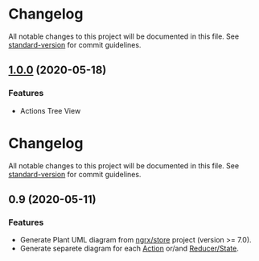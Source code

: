 # Changelog

All notable changes to this project will be documented in this file. See [standard-version](https://github.com/conventional-changelog/standard-version) for commit guidelines.

## [1.0.0](https://github.com/immament/vscode-ngrx-uml/compare/v0.9.1...v1.0.0) (2020-05-18)

### Features

* Actions Tree View

# Changelog

All notable changes to this project will be documented in this file. See [standard-version](https://github.com/conventional-changelog/standard-version) for commit guidelines.

## 0.9 (2020-05-11)

### Features

* Generate Plant UML diagram from [ngrx/store](https://ngrx.io) project (version >= 7.0).
* Generate separete diagram for each [Action](https://ngrx.io/guide/store/actions) or/and [Reducer/State](https://ngrx.io/guide/store/reducers).